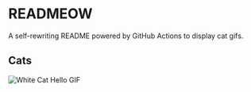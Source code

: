 # READMEOW

A self-rewriting README powered by GitHub Actions to display cat gifs.

## Cats

![White Cat Hello GIF](https://media1.giphy.com/media/v1.Y2lkPTlhY2QwMmRhNHJsMTUxbHhzaGxidm9wcTd5ZWp0dW1oczFza3kycGUwYnVtOGpmNSZlcD12MV9naWZzX3NlYXJjaCZjdD1n/vFKqnCdLPNOKc/200.gif)
